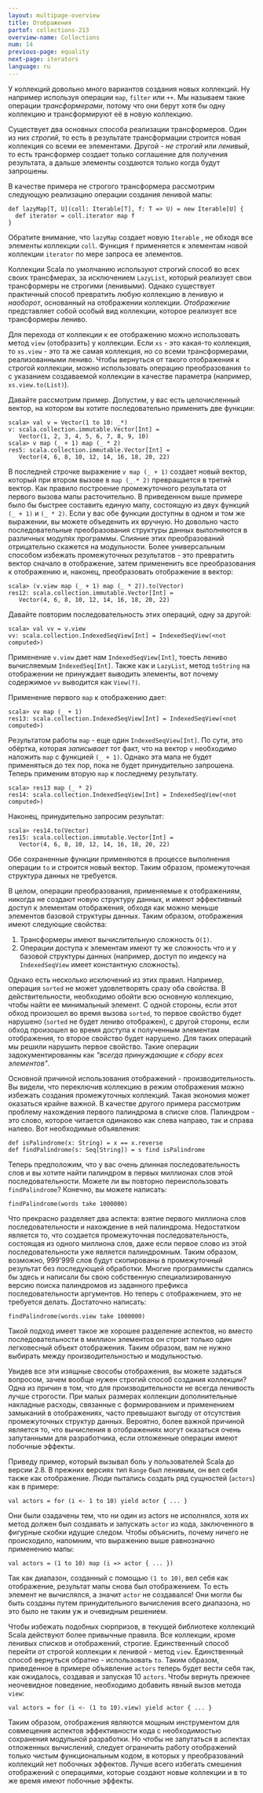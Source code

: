 ```yaml
---
layout: multipage-overview
title: Отображения
partof: collections-213
overview-name: Collections
num: 14
previous-page: equality
next-page: iterators
language: ru
---
```


У коллекций довольно много вариантов создания новых коллекций. Ну например используя операции `map`, `filter` или `++`. Мы называем такие операции *трансформерами*, потому что они берут хотя бы одну коллекцию и трансформируют её в новую коллекцию.

Существует два основных способа реализации трансформеров. Один из них _строгий_, то есть в результате трансформации строится новая коллекция со всеми ее элементами. Другой - _не строгий_ или _ленивый_, то есть трансформер создает только соглашение для получения результата, а дальше элементы создаются только когда будут запрошены.

В качестве примера не строгого трансформера рассмотрим следующую реализацию операции создания ленивой мапы:

    def lazyMap[T, U](coll: Iterable[T], f: T => U) = new Iterable[U] {
      def iterator = coll.iterator map f
    }

Обратите внимание, что `lazyMap` создает новую `Iterable` , не обходя все элементы коллекции `coll`. Функция `f` применяется к элементам новой коллекции `iterator` по мере запроса ее элементов.

Коллекции Scala по умолчанию используют строгий способ во всех своих трансфмерах, за исключением `LazyList`, который реализует свои трансформеры не строгими (ленивыми). Однако существует практичный способ превратить любую коллекцию в ленивую и _наоборот_, основанный на отображении коллекции. _Отображение_ представляет собой особый вид коллекции, которое реализует все трансформеры лениво.

Для перехода от коллекции к ее отображению можно использовать метод `view` (отобразить) у коллекции. Если `xs` - это какая-то коллекция, то `xs.view` - это та же самая коллекция, но со всеми трансформерами, реализованными лениво. Чтобы вернуться от такого отображения к строгой коллекции, можно использовать операцию преобразования `to` с указанием создаваемой коллекции в качестве параметра (например, `xs.view.to(List)`).

Давайте рассмотрим пример. Допустим, у вас есть целочисленный вектор, на котором вы хотите последовательно применить две функции:

    scala> val v = Vector(1 to 10: _*)
    v: scala.collection.immutable.Vector[Int] =
       Vector(1, 2, 3, 4, 5, 6, 7, 8, 9, 10)
    scala> v map (_ + 1) map (_ * 2)
    res5: scala.collection.immutable.Vector[Int] =
       Vector(4, 6, 8, 10, 12, 14, 16, 18, 20, 22)

В последней строчке выражение `v map (_ + 1)` создает новый вектор, который при втором вызове в `map (_ * 2)` превращается в третий вектор. Как правило построение промежуточного результата от первого вызова мапы расточительно. В приведенном выше примере было бы быстрее составить единую мапу, состоящую из двух функций `(_ + 1)` и `(_ * 2)`. Если у вас обе функции доступны в одном и том же выражении, вы можете объеденить их вручную. Но довольно часто последовательные преобразования структуры данных выполняются в различных модулях программы.  Слияние этих преобразований отрицательно скажется на модульности. Более универсальным способом избежать промежуточных результатов - это превратить вектор сначало в отображение, затем примененить все преобразования к отображению и, наконец, преобразовать отображение в вектор:

    scala> (v.view map (_ + 1) map (_ * 2)).to(Vector)
    res12: scala.collection.immutable.Vector[Int] =
       Vector(4, 6, 8, 10, 12, 14, 16, 18, 20, 22)  

Давайте повторим последовательность этих операций, одну за другой:

    scala> val vv = v.view
    vv: scala.collection.IndexedSeqView[Int] = IndexedSeqView(<not computed>)

Применение `v.view` дает нам `IndexedSeqView[Int]`, тоесть лениво вычисляемым `IndexedSeq[Int]`. Также как и `LazyList`,
метод `toString` на отображении не принуждает выводить элементы, вот почему содержимое `vv` выводится как `View(?)`.

Применение первого `map` к отображению дает:

    scala> vv map (_ + 1)
    res13: scala.collection.IndexedSeqView[Int] = IndexedSeqView(<not computed>)

Результатом работы `map` - еще один `IndexedSeqView[Int]`. По сути, это обёртка, которая *записывает* тот факт, что на вектор `v` необходимо наложить `map` с функцией `(_ + 1)`. Однако эта мапа не будет применяться до тех пор, пока не будет принудительно запрошена. Теперь применим вторую `map` к последнему результату.

    scala> res13 map (_ * 2)
    res14: scala.collection.IndexedSeqView[Int] = IndexedSeqView(<not computed>)

Наконец, принудительно запросим результат:

    scala> res14.to(Vector)
    res15: scala.collection.immutable.Vector[Int] =
       Vector(4, 6, 8, 10, 12, 14, 16, 18, 20, 22)

Обе сохраненные функции применяются в процессе выполнения операции `to` и строится новый вектор. Таким образом, промежуточная структура данных не требуется.

В целом, операции преобразования, применяемые к отображениям, никогда не создают новую структуру данных, и имеют эффективный доступ к элементам отображения, обходя как можно меньше элементов базовой структуры данных. 
Таким образом, отображения имеют следующие свойства: 
1. Трансформеры имеют вычислительную сложность `O(1)`.  
2. Операции доступа к элементам имеют ту же сложность что и у базовой структуры данных (например, доступ по индексу на `IndexedSeqView` имеет константную сложность).


Однако есть несколько исключений из этих правил. Например, операция `sorted` не может удовлетворять сразу оба свойства. 
В действительности, необходимо обойти всю основную коллекцию, чтобы найти ее минимальный элемент. 
С одной стороны, если этот обход произошел во время вызова `sorted`, то первое свойство будет нарушено (`sorted` не будет лениво отображен), 
с другой стороны, если обход произошел во время доступа к полученным элементам отображения, то второе свойство будет нарушено. 
Для таких операций мы решили нарушить первое свойство.
Такие операции задокументированны как *"всегда принуждающие к сбору всех элементов"*.

Основной причиной использования отображений - производительность. Вы видели, что переключив коллекцию в режим отображения можно избежать создания промежуточных коллекций. Такая экономия может оказаться крайне важной. В качестве другого примера рассмотрим проблему нахождения первого палиндрома в списке слов. Палиндром - это слово, которое читается одинаково как слева направо, так и справа налево. Вот необходимые объявления:

    def isPalindrome(x: String) = x == x.reverse
    def findPalindrome(s: Seq[String]) = s find isPalindrome

Теперь предположим, что у вас очень длинная последовательность слов и вы хотите найти палиндром в первых миллионах слов этой последовательности. Можете ли вы повторно переиспользовать `findPalindrome`? Конечно, вы можете написать:

    findPalindrome(words take 1000000)

Что прекрасно разделяет два аспекта: взятие первого миллиона слов последовательности и нахождение в ней палиндрома. Недостатком является то, что создается промежуточная последовательность, состоящая из одного миллиона слов, даже если первое слово из этой последовательности уже является палиндромным. Таким образом, возможно, 999'999 слов будут скопированы в промежуточный результат без последующей обработки. Многие программисты сдались бы здесь и написали бы свою собственную специализированную версию поиска палиндромов из заданного префикса последовательности аргументов. Но теперь с отображением, это не требуется делать. Достаточно написать:

    findPalindrome(words.view take 1000000)

Такой подход имеет такое же хорошее разделение аспектов, но вместо последовательности в миллион элементов он строит только один легковесный объект отображения. Таким образом, вам не нужно выбирать между производительностью и модульностью.

Увидев все эти изящные свособы отображения, вы можете задаться вопросом, зачем вообще нужен строгий способ создания коллекции? Одна из причин в том, что для производительности не всегда ленивость лучше строгости. При малых размерах коллекции дополнительные накладные расходы, связанные с формированием и применением замыканий в отображениях, часто превышают выгоду от отсутствия промежуточных структур данных. Вероятно, более важной причиной является то, что вычисления в отображениях могут оказаться очень запутанными для разработчика, если отложенные операции имеют побочные эффекты.

Приведу пример, который вызывал боль у пользователей Scala до версии 2.8. В прежних версиях тип `Range` был ленивым, он вел себя также как отображение. Люди пытались создать ряд сущностей (`actors`) как в примере:

    val actors = for (i <- 1 to 10) yield actor { ... }

Они были озадачены тем, что ни один из actors не исполнялся, хотя их метод должен был создавать и запускать `actor` из кода, заключенного в фигурные скобки идущие следом. Чтобы объяснить, почему ничего не происходило, напомним, что выражению выше равнозначно применению мапы:

    val actors = (1 to 10) map (i => actor { ... })

Так как диапазон, созданный с помощью `(1 to 10)`, вел себя как отображение, результат мапы снова был отображением. То есть элемент не вычислялся, а значит `actor` не создавался! Они могли бы быть созданы путем принудительного вычисления всего диапазона, но это было не таким уж и очевидным решением. 

Чтобы избежать подобных сюрпризов, в текущей библиотеке коллекций Scala действуют более привычные правила. Все коллекции, кроме ленивых списков и отображений, строгие. Единственный способ перейти от строгой коллекции к ленивой - метод `view`. Единственный способ вернуться обратно - использовать `to`. Таким образом, приведенное в примере объявление `actors` теперь будет вести себя так, как ожидалось, создавая и запуская 10 `actors`. Чтобы вернуть прежнее неочевидное поведение, необходимо добавить явный вызов метода `view`:

    val actors = for (i <- (1 to 10).view) yield actor { ... }

Таким образом, отображения являются мощным инструментом для совмещения аспектов эффективности кода с необходимостью сохранения модульной разработки. Но чтобы не запутаться в аспектах отложенных вычислений, следует ограничить работу отображений только чистым функциональным кодом, в которых у преобразований коллекций нет побочных эффектов. Лучше всего избегать смешения отображений с операциями, которые создают новые коллекции и в то же время имеют побочные эффекты.
